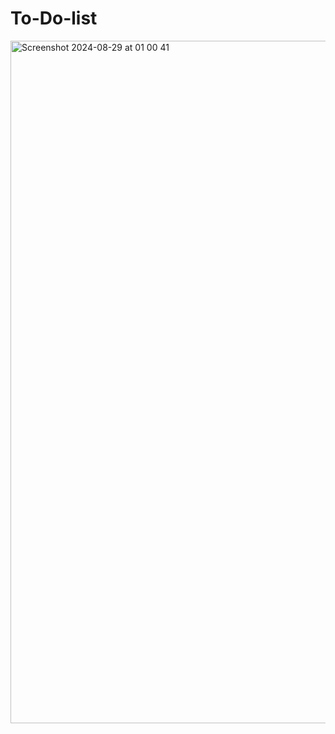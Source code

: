 # To-Do-list

<img width="1092" alt="Screenshot 2024-08-29 at 01 00 41" src="https://github.com/user-attachments/assets/d608cfa6-ba63-4806-acc2-3909d2e8fb89">
